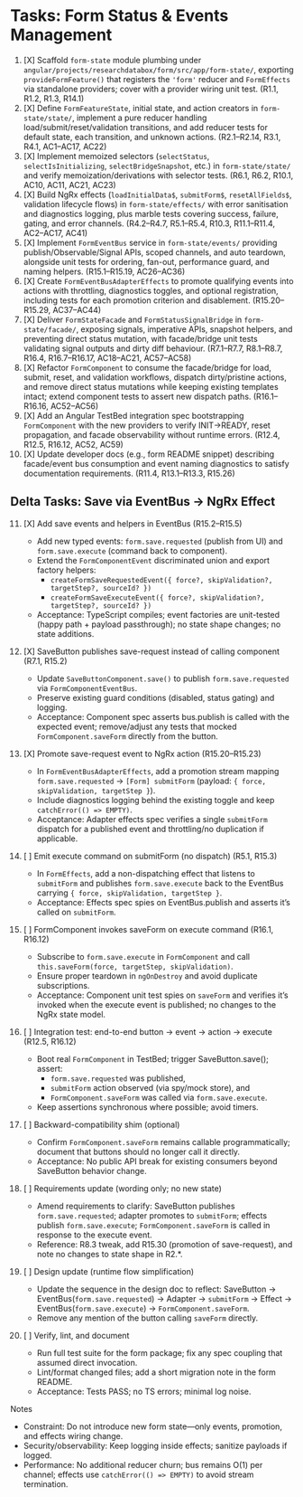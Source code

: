 # Tasks: Form Status & Events Management

1. [X] Scaffold `form-state` module plumbing under `angular/projects/researchdatabox/form/src/app/form-state/`, exporting `provideFormFeature()` that registers the `'form'` reducer and `FormEffects` via standalone providers; cover with a provider wiring unit test. (R1.1, R1.2, R1.3, R14.1)
2. [X] Define `FormFeatureState`, initial state, and action creators in `form-state/state/`, implement a pure reducer handling load/submit/reset/validation transitions, and add reducer tests for default state, each transition, and unknown actions. (R2.1–R2.14, R3.1, R4.1, AC1–AC17, AC22)
3. [X] Implement memoized selectors (`selectStatus`, `selectIsInitializing`, `selectBridgeSnapshot`, etc.) in `form-state/state/` and verify memoization/derivations with selector tests. (R6.1, R6.2, R10.1, AC10, AC11, AC21, AC23)
4. [X] Build NgRx effects (`loadInitialData$`, `submitForm$`, `resetAllFields$`, validation lifecycle flows) in `form-state/effects/` with error sanitisation and diagnostics logging, plus marble tests covering success, failure, gating, and error channels. (R4.2–R4.7, R5.1–R5.4, R10.3, R11.1–R11.4, AC2–AC17, AC41)
5. [X] Implement `FormEventBus` service in `form-state/events/` providing publish/Observable/Signal APIs, scoped channels, and auto teardown, alongside unit tests for ordering, fan-out, performance guard, and naming helpers. (R15.1–R15.19, AC26–AC36)
6. [X] Create `FormEventBusAdapterEffects` to promote qualifying events into actions with throttling, diagnostics toggles, and optional registration, including tests for each promotion criterion and disablement. (R15.20–R15.29, AC37–AC44)
7. [X] Deliver `FormStateFacade` and `FormStatusSignalBridge` in `form-state/facade/`, exposing signals, imperative APIs, snapshot helpers, and preventing direct status mutation, with facade/bridge unit tests validating signal outputs and dirty diff behaviour. (R7.1–R7.7, R8.1–R8.7, R16.4, R16.7–R16.17, AC18–AC21, AC57–AC58)
8. [X] Refactor `FormComponent` to consume the facade/bridge for load, submit, reset, and validation workflows, dispatch dirty/pristine actions, and remove direct status mutations while keeping existing templates intact; extend component tests to assert new dispatch paths. (R16.1–R16.16, AC52–AC56)
9. [X] Add an Angular TestBed integration spec bootstrapping `FormComponent` with the new providers to verify INIT→READY, reset propagation, and facade observability without runtime errors. (R12.4, R12.5, R16.12, AC52, AC59)
10. [X] Update developer docs (e.g., form README snippet) describing facade/event bus consumption and event naming diagnostics to satisfy documentation requirements. (R11.4, R13.1–R13.3, R15.26)


## Delta Tasks: Save via EventBus → NgRx Effect

11. [X] Add save events and helpers in EventBus (R15.2–R15.5)
	- Add new typed events: `form.save.requested` (publish from UI) and `form.save.execute` (command back to component).
	- Extend the `FormComponentEvent` discriminated union and export factory helpers:
	  - `createFormSaveRequestedEvent({ force?, skipValidation?, targetStep?, sourceId? })`
	  - `createFormSaveExecuteEvent({ force?, skipValidation?, targetStep?, sourceId? })`
	- Acceptance: TypeScript compiles; event factories are unit-tested (happy path + payload passthrough); no state shape changes; no state additions.

12. [X] SaveButton publishes save-request instead of calling component (R7.1, R15.2)
	- Update `SaveButtonComponent.save()` to publish `form.save.requested` via `FormComponentEventBus`.
	- Preserve existing guard conditions (disabled, status gating) and logging.
	- Acceptance: Component spec asserts bus.publish is called with the expected event; remove/adjust any tests that mocked `FormComponent.saveForm` directly from the button.

13. [X] Promote save-request event to NgRx action (R15.20–R15.23)
	- In `FormEventBusAdapterEffects`, add a promotion stream mapping `form.save.requested` → `[Form] submitForm` (payload: `{ force, skipValidation, targetStep }`).
	- Include diagnostics logging behind the existing toggle and keep `catchError(() => EMPTY)`.
	- Acceptance: Adapter effects spec verifies a single `submitForm` dispatch for a published event and throttling/no duplication if applicable.

14. [ ] Emit execute command on submitForm (no dispatch) (R5.1, R15.3)
	- In `FormEffects`, add a non-dispatching effect that listens to `submitForm` and publishes `form.save.execute` back to the EventBus carrying `{ force, skipValidation, targetStep }`.
	- Acceptance: Effects spec spies on EventBus.publish and asserts it’s called on `submitForm`.

15. [ ] FormComponent invokes saveForm on execute command (R16.1, R16.12)
	- Subscribe to `form.save.execute` in `FormComponent` and call `this.saveForm(force, targetStep, skipValidation)`.
	- Ensure proper teardown in `ngOnDestroy` and avoid duplicate subscriptions.
	- Acceptance: Component unit test spies on `saveForm` and verifies it’s invoked when the execute event is published; no changes to the NgRx state model.

16. [ ] Integration test: end-to-end button → event → action → execute (R12.5, R16.12)
	- Boot real `FormComponent` in TestBed; trigger SaveButton.save(); assert:
	  - `form.save.requested` was published,
	  - `submitForm` action observed (via spy/mock store), and
	  - `FormComponent.saveForm` was called via `form.save.execute`.
	- Keep assertions synchronous where possible; avoid timers.

17. [ ] Backward-compatibility shim (optional)
	- Confirm `FormComponent.saveForm` remains callable programmatically; document that buttons should no longer call it directly.
	- Acceptance: No public API break for existing consumers beyond SaveButton behavior change.

18. [ ] Requirements update (wording only; no new state)
	- Amend requirements to clarify: SaveButton publishes `form.save.requested`; adapter promotes to `submitForm`; effects publish `form.save.execute`; `FormComponent.saveForm` is called in response to the execute event.
	- Reference: R8.3 tweak, add R15.30 (promotion of save-request), and note no changes to state shape in R2.*.

19. [ ] Design update (runtime flow simplification)
	- Update the sequence in the design doc to reflect: SaveButton → EventBus(`form.save.requested`) → Adapter → `submitForm` → Effect → EventBus(`form.save.execute`) → `FormComponent.saveForm`.
	- Remove any mention of the button calling `saveForm` directly.

20. [ ] Verify, lint, and document
	- Run full test suite for the form package; fix any spec coupling that assumed direct invocation.
	- Lint/format changed files; add a short migration note in the form README.
	- Acceptance: Tests PASS; no TS errors; minimal log noise.

Notes
- Constraint: Do not introduce new form state—only events, promotion, and effects wiring change.
- Security/observability: Keep logging inside effects; sanitize payloads if logged.
- Performance: No additional reducer churn; bus remains O(1) per channel; effects use `catchError(() => EMPTY)` to avoid stream termination.

